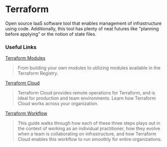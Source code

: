 # Terraform

Open source IaaS software tool that enables management of infrastructure using code. Additionally, this tool has plenty of neat futures like "planning before applying" or the notion of state files.

### Useful Links

[Terraform Modules](https://learn.hashicorp.com/tutorials/terraform/module-use?in=terraform/modules)
> From building your own modules to utilizing modules available in the Terraform Registry.

[Terraform Cloud](https://www.terraform.io/cloud/how-it-works)
> Terraform Cloud provides remote operations for Terraform, and is ideal for production and team environments. Learn how Terraform Cloud works across your organization.

[Terraform Workflow](https://www.terraform.io/guides/core-workflow.html)
> This guide walks through how each of these three steps plays out in the context of working as an individual practitioner, how they evolve when a team is collaborating on infrastructure, and how Terraform Cloud enables this workflow to run smoothly for entire organizations.